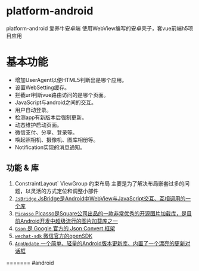 # platform-android

platform-android
爱养牛安卓端 使用WebView编写的安卓壳子，套vue前端h5项目应用

基本功能
======

 * 增加UserAgent以便HTML5判断出是哪个应用。
 * 设置WebSetting缓存。
 * 拦截url判断vue路由访问的是哪个页面。
 * JavaScript与android之间的交互。
 * 用户自动登录。
 * 检测app有新版本后强制更新。
 * 动态维护启动页面。
 * 微信支付、分享、登录等。
 * 唤起照相机、摄像机、图库相册等。
 * Notification实现的消息通知。

## 功能 & 库
1. ConstraintLayout` ViewGroup 约束布局 主要是为了解决布局嵌套过多的问题，以灵活的方式定位和调整小部件
2. [`JsBridge` JsBridge是Android中WebView与JavaScript交互、互相调用的一个库](https://github.com/lzyzsd/JsBridge)
3. [`Picasso` Picasso是Square公司出品的一款非常优秀的开源图片加载库，是目前Android开发中超级流行的图片加载库之一](https://square.github.io/picasso/)
4. [`Gson` 是 Google 官方的 Json Convert 框架](https://github.com/google/gson)
5. [`wechat-sdk` 微信官方的openSDK](https://pay.weixin.qq.com/wiki/doc/api/index.html)
6. [`AppUpdate` 一个简单、轻量的Android版本更新库、内置了一个漂亮的更新对话框](https://github.com/azhon/AppUpdate)






 
 
 
=======
#android

